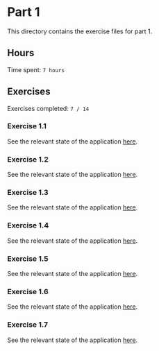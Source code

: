 # Part 1

This directory contains the exercise files for part 1.

## Hours

Time spent: `7 hours`

## Exercises

Exercises completed: `7 / 14`

### Exercise 1.1

See the relevant state of the application [here](https://github.com/rikurauhala/fullstack/tree/378223cddfa18e0916cb9d30aa4fcce7a0a56f4a/exercises/part01/course-information).

### Exercise 1.2

See the relevant state of the application [here](https://github.com/rikurauhala/fullstack/tree/83cd44933f35a140f8adb3124e6bdd5c04eceec3/exercises/part01/course-information).

### Exercise 1.3

See the relevant state of the application [here](https://github.com/rikurauhala/fullstack/tree/8bd95696b35cc6431e83cf9982ad8bb7a34793df/exercises/part01/course-information).

### Exercise 1.4

See the relevant state of the application [here](https://github.com/rikurauhala/fullstack/tree/86c01f1ee1546031a88c5c5a62f5d1a8198181d1/exercises/part01/course-information).

### Exercise 1.5

See the relevant state of the application [here](https://github.com/rikurauhala/fullstack/tree/a23eeafc5b5441bcabc8d8b736d11362ec33ac26/exercises/part01/course-information).

### Exercise 1.6

See the relevant state of the application [here](https://github.com/rikurauhala/fullstack/tree/6caa1c82d4ec268d8742a07555ccb3f3f8c37943/exercises/part01/unicafe).

### Exercise 1.7

See the relevant state of the application [here](https://github.com/rikurauhala/fullstack/tree/c3ba1a65aea67ac9642fe0d013476f12b35c9570/exercises/part01/unicafe).

